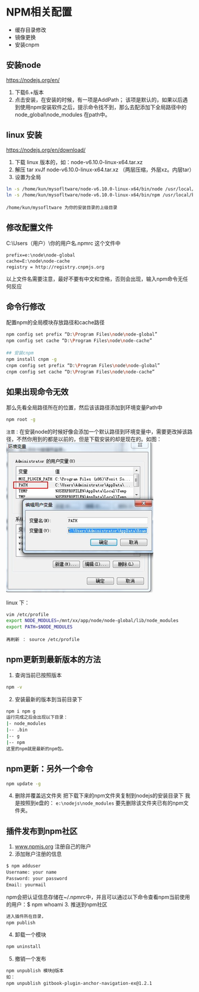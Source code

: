 # NPM相关配置
* 缓存目录修改
* 镜像更换
* 安装cnpm


## 安装node
https://nodejs.org/en/
1. 下载6.+版本
2. 点击安装，在安装的时候，有一项是AddPath；
	该项是默认的，如果以后遇到使用npm安装软件之后，提示命令找不到，那么去配添加下全局路径中的 node_global\node_modules 在path中。

## linux 安装
https://nodejs.org/en/download/

1. 下载 linux 版本的，如：node-v6.10.0-linux-x64.tar.xz
2. 解压  tar xvJf node-v6.10.0-linux-x64.tar.xz （两层压缩，外层xz。内层tar）
3. 设置为全局
```bash
ln -s /home/kun/mysofltware/node-v6.10.0-linux-x64/bin/node /usr/local/bin/node
ln -s /home/kun/mysofltware/node-v6.10.0-linux-x64/bin/npm /usr/local/bin/npm

/home/kun/mysofltware 为你的安装目录的上级目录
```



## 修改配置文件
C:\Users（用户）\你的用户名\.npmrc 这个文件中
```
prefix=e:\node\node-global
cache=E:\node\node-cache
registry = http://registry.cnpmjs.org 
```
以上文件名需要注意，最好不要有中文和空格，否则会出现，输入npm命令无任何反应

## 命令行修改
配置npm的全局模块存放路径和cache路径 
```bash
npm config set prefix “D:\Program Files\node\node-global” 
npm config set cache “D:\Program Files\node\node-cache” 

## 安装cnpm
npm install cnpm -g
cnpm config set prefix “D:\Program Files\node\node-global” 
cnpm config set cache “D:\Program Files\node\node-cache”
```

## 如果出现命令无效
那么先看全局路径所在的位置，然后该该路径添加到环境变量Path中
```bash
npm root -g
```
`注意：`在安装node的时候好像会添加一个默认路径到环境变量中，需要更改掉该路径，不然你用到的都是以前的，但是下载安装的却是现在的。如图：
![](/images/node-npm-path.jpg)

linux 下：
```bash
vim /etc/profile
export NODE_MODULES=/mnt/xx/app/node/node-global/lib/node_modules
export PATH=$NODE_MODULES

再刷新 ： source /etc/profile
```

## npm更新到最新版本的方法
1. 查询当前已按照版本
```bash
npm -v
```
2. 安装最新的版本到当前目录下
```bash
npm i npm g 
运行完成之后会出现以下目录：
|- node_modules
|-- .bin
|-- g
|-- npm
这里的npm就是最新的npm包。
```

## npm更新：另外一个命令
```bash
npm update -g
```

4. 删除并覆盖远文件夹
把下载下来的npm文件夹复制到nodejs的安装目录下 
我是按照到e盘的： `e:\nodejs\node_modules`
要先删除该文件夹已有的npm文件夹。


## 插件发布到npm社区
1. www.npmjs.org 注册自己的账户
2. 添加账户注册的信息
```bash
$ npm adduser	
Username: your name
Password: your password
Email: yourmail
```
npm会把认证信息存储在~/.npmrc中，并且可以通过以下命令查看npm当前使用的用户：$ npm whoami 
3. 推送到npm社区
```bash
进入插件所在目录，
npm publish
```
4. 卸载一个模块
```bash
npm uninstall
```
5. 撤销一个发布
```bash
npm unpublish 模块@版本
如：
npm unpublish gitbook-plugin-anchor-navigation-ex@1.2.1
```

